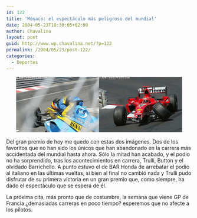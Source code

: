 ```yaml
---
id: 122
title: 'Mónaco: el espectáculo más peligroso del mundial'
date: 2004-05-23T10:30:05+02:00
author: Chavalina
layout: post
guid: http://www.wp.chavalina.net/?p=122
permalink: /2004/05/23/post-122/
categories:
  - Deportes
---
```

<p align="center">
  <img src="/imagenes/fotos/alonsobroken.jpg" width="225" height="150" /><img src="/imagenes/fotos/shumacherbroken.jpg" width="225" height="150" />
</p>

Del gran premio de hoy me quedo con estas dos imágenes. Dos de los favoritos que no han sido los &uacute;nicos que han abandonado en la carrera más accidentada del mundial hasta ahora. Sólo la mitad han acabado, y el podio no ha sorprendido, tras los acontecimientos en carrera, Trulli, Button y el olvidado Barrichello. A punto estuvo el de BAR Honda de arrebatar el podio al italiano en las &uacute;ltimas vueltas, si bien al final no cambió nada y Trulli pudo disfrutar de su primera victoria en un gran premio que, como siempre, ha dado el espectáculo que se espera de él. 

La próxima cita, más pronto que de costumbre, la semana que viene GP de Francia &iquest;demasiadas carreras en poco tiempo? esperemos que no afecte a los pilotos.